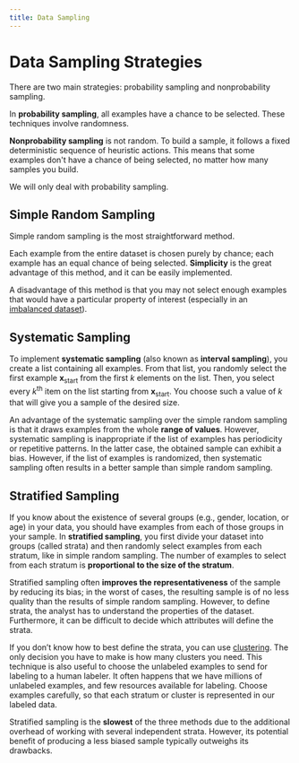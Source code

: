```yaml
---
title: Data Sampling
---
```


# Data Sampling Strategies
There are two main strategies: probability sampling and nonprobability sampling.

In **probability sampling**, all examples have a chance to be selected. These techniques involve randomness.

**Nonprobability sampling** is not random. To build a sample, it follows a fixed deterministic sequence of heuristic actions. This means that some examples don't have a chance of being selected, no matter how many samples you build.

We will only deal with probability sampling.
## Simple Random Sampling
Simple random sampling is the most straightforward method. 

Each example from the entire dataset is chosen purely by chance; each example has an equal chance of being selected.
**Simplicity** is the great advantage of this method, and it can be easily implemented.

A disadvantage of this method is that you may not select enough examples that would have a particular property of interest (especially in an [imbalanced dataset](/machine-learning-foundations/imbalanced-data)).
## Systematic Sampling
To implement **systematic sampling** (also known as **interval sampling**), you create a list containing all examples. From that list, you randomly select the first example $\mathbf{x}_{\text{start}}$ from the first $k$ elements on the list. Then, you select every $k^{\text{th}}$ item on the list starting from $\mathbf{x}_{\text{start}}$. You choose such a value of $k$ that will give you a sample of the desired size.

An advantage of the systematic sampling over the simple random sampling is that it draws examples from the whole **range of values**. However, systematic sampling is inappropriate if the list of examples has periodicity or repetitive patterns. In the latter case, the obtained sample can exhibit a bias. However, if the list of examples is randomized, then systematic sampling often results in a better sample than simple random sampling.

## Stratified Sampling
If you know about the existence of several groups (e.g., gender, location, or age) in your data, you should have examples from each of those groups in your sample. In **stratified sampling**, you first divide your dataset into groups (called strata) and then randomly select examples from each stratum, like in simple random sampling. The number of examples to select from each stratum is **proportional to the size of the stratum**.

Stratified sampling often **improves the representativeness** of the sample by reducing its bias; in the worst of cases, the resulting sample is of no less quality than the results of simple random sampling. However, to define strata, the analyst has to understand the properties of the dataset. Furthermore, it can be difficult to decide which attributes will define the strata.

If you don’t know how to best define the strata, you can use [clustering](/machine-learning-foundations/clustering). The only decision you have to make is how many clusters you need. This technique is also useful to choose the unlabeled examples to send for labeling to a human labeler. It often happens that we have millions of unlabeled examples, and few resources available for labeling. Choose examples carefully, so that each stratum or cluster is represented in our labeled data.

Stratified sampling is the **slowest** of the three methods due to the additional overhead of working with several independent strata. However, its potential benefit of producing a less biased sample typically outweighs its drawbacks.
